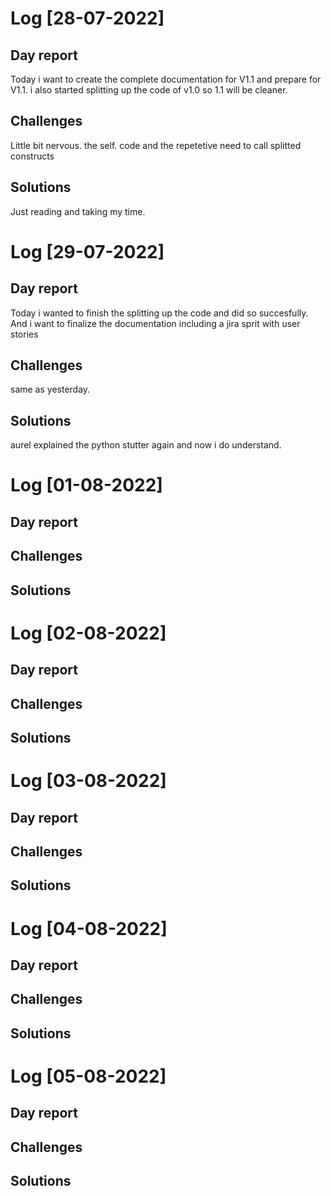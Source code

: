 # Log [28-07-2022]

## Day report
Today i want to create the complete documentation for V1.1 and prepare for V1.1. i also started splitting up the code of v1.0 so 1.1 will be cleaner.

## Challenges
Little bit nervous. the self. code and the repetetive need to call splitted constructs

## Solutions
Just reading and taking my time.

# Log [29-07-2022]

## Day report
Today i wanted to finish the splitting up the code and did so succesfully. And i want to finalize the documentation including a jira sprit with user stories

## Challenges
same as yesterday.

## Solutions
aurel explained the python stutter again and now i do understand.

# Log [01-08-2022]

## Day report


## Challenges


## Solutions


# Log [02-08-2022]

## Day report


## Challenges


## Solutions

# Log [03-08-2022]

## Day report


## Challenges


## Solutions

# Log [04-08-2022]

## Day report


## Challenges


## Solutions

# Log [05-08-2022]

## Day report


## Challenges


## Solutions